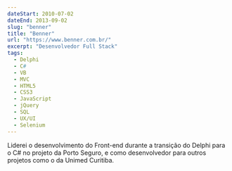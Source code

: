 ```yaml
---
dateStart: 2010-07-02
dateEnd: 2013-09-02
slug: "benner"
title: "Benner"
url: "https://www.benner.com.br/"
excerpt: "Desenvolvedor Full Stack"
tags:
  - Delphi
  - C#
  - VB
  - MVC
  - HTML5
  - CSS3
  - JavaScript
  - jQuery
  - SQL
  - UX/UI
  - Selenium
---
```


Liderei o desenvolvimento do Front-end durante a transição do Delphi para o C# no projeto da Porto Seguro, e como desenvolvedor para outros projetos como o da Unimed Curitiba.